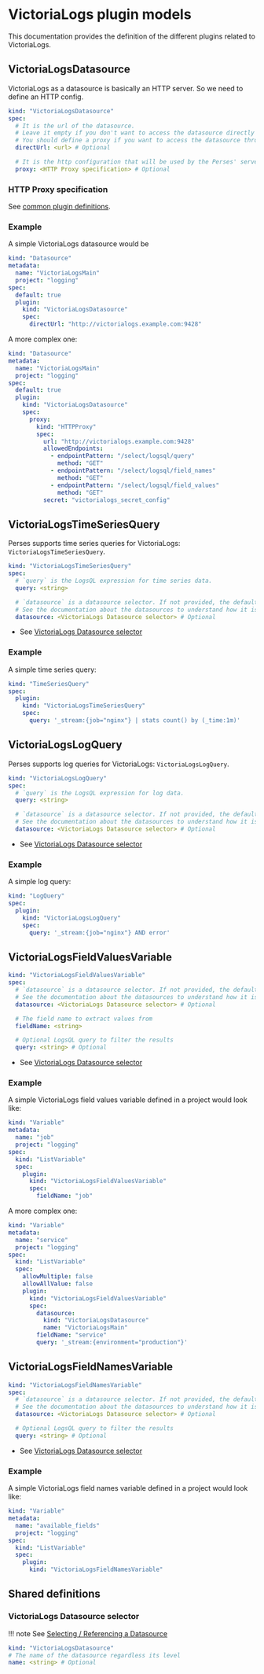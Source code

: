 # VictoriaLogs plugin models

This documentation provides the definition of the different plugins related to VictoriaLogs.

## VictoriaLogsDatasource

VictoriaLogs as a datasource is basically an HTTP server. So we need to define an HTTP config.

```yaml
kind: "VictoriaLogsDatasource"
spec:
  # It is the url of the datasource.
  # Leave it empty if you don't want to access the datasource directly from the UI.
  # You should define a proxy if you want to access the datasource through the Perses' server.
  directUrl: <url> # Optional

  # It is the http configuration that will be used by the Perses' server to redirect to the datasource any query sent by the UI.
  proxy: <HTTP Proxy specification> # Optional
```

### HTTP Proxy specification

See [common plugin definitions](https://perses.dev/perses/docs/plugins/common/#http-proxy-specification).

### Example

A simple VictoriaLogs datasource would be

```yaml
kind: "Datasource"
metadata:
  name: "VictoriaLogsMain"
  project: "logging"
spec:
  default: true
  plugin:
    kind: "VictoriaLogsDatasource"
    spec:
      directUrl: "http://victorialogs.example.com:9428"
```

A more complex one:

```yaml
kind: "Datasource"
metadata:
  name: "VictoriaLogsMain"
  project: "logging"
spec:
  default: true
  plugin:
    kind: "VictoriaLogsDatasource"
    spec:
      proxy:
        kind: "HTTPProxy"
        spec:
          url: "http://victorialogs.example.com:9428"
          allowedEndpoints:
            - endpointPattern: "/select/logsql/query"
              method: "GET"
            - endpointPattern: "/select/logsql/field_names"
              method: "GET"
            - endpointPattern: "/select/logsql/field_values"
              method: "GET"
          secret: "victorialogs_secret_config"
```

## VictoriaLogsTimeSeriesQuery

Perses supports time series queries for VictoriaLogs: `VictoriaLogsTimeSeriesQuery`.

```yaml
kind: "VictoriaLogsTimeSeriesQuery"
spec:
  # `query` is the LogsQL expression for time series data.
  query: <string>

  # `datasource` is a datasource selector. If not provided, the default VictoriaLogsDatasource is used.
  # See the documentation about the datasources to understand how it is selected.
  datasource: <VictoriaLogs Datasource selector> # Optional
```

- See [VictoriaLogs Datasource selector](#victorialogs-datasource-selector)

### Example

A simple time series query:

```yaml
kind: "TimeSeriesQuery"
spec:
  plugin:
    kind: "VictoriaLogsTimeSeriesQuery"
    spec:
      query: '_stream:{job="nginx"} | stats count() by (_time:1m)'
```

## VictoriaLogsLogQuery

Perses supports log queries for VictoriaLogs: `VictoriaLogsLogQuery`.

```yaml
kind: "VictoriaLogsLogQuery"
spec:
  # `query` is the LogsQL expression for log data.
  query: <string>

  # `datasource` is a datasource selector. If not provided, the default VictoriaLogsDatasource is used.
  # See the documentation about the datasources to understand how it is selected.
  datasource: <VictoriaLogs Datasource selector> # Optional
```

- See [VictoriaLogs Datasource selector](#victorialogs-datasource-selector)

### Example

A simple log query:

```yaml
kind: "LogQuery"
spec:
  plugin:
    kind: "VictoriaLogsLogQuery"
    spec:
      query: '_stream:{job="nginx"} AND error'
```

## VictoriaLogsFieldValuesVariable

```yaml
kind: "VictoriaLogsFieldValuesVariable"
spec:
  # `datasource` is a datasource selector. If not provided, the default VictoriaLogsDatasource is used.
  # See the documentation about the datasources to understand how it is selected.
  datasource: <VictoriaLogs Datasource selector> # Optional

  # The field name to extract values from
  fieldName: <string>

  # Optional LogsQL query to filter the results
  query: <string> # Optional
```

- See [VictoriaLogs Datasource selector](#victorialogs-datasource-selector)

### Example

A simple VictoriaLogs field values variable defined in a project would look like:

```yaml
kind: "Variable"
metadata:
  name: "job"
  project: "logging"
spec:
  kind: "ListVariable"
  spec:
    plugin:
      kind: "VictoriaLogsFieldValuesVariable"
      spec:
        fieldName: "job"
```

A more complex one:

```yaml
kind: "Variable"
metadata:
  name: "service"
  project: "logging"
spec:
  kind: "ListVariable"
  spec:
    allowMultiple: false
    allowAllValue: false
    plugin:
      kind: "VictoriaLogsFieldValuesVariable"
      spec:
        datasource:
          kind: "VictoriaLogsDatasource"
          name: "VictoriaLogsMain"
        fieldName: "service"
        query: '_stream:{environment="production"}'
```

## VictoriaLogsFieldNamesVariable

```yaml
kind: "VictoriaLogsFieldNamesVariable"
spec:
  # `datasource` is a datasource selector. If not provided, the default VictoriaLogsDatasource is used.
  # See the documentation about the datasources to understand how it is selected.
  datasource: <VictoriaLogs Datasource selector> # Optional

  # Optional LogsQL query to filter the results
  query: <string> # Optional
```

- See [VictoriaLogs Datasource selector](#victorialogs-datasource-selector)

### Example

A simple VictoriaLogs field names variable defined in a project would look like:

```yaml
kind: "Variable"
metadata:
  name: "available_fields"
  project: "logging"
spec:
  kind: "ListVariable"
  spec:
    plugin:
      kind: "VictoriaLogsFieldNamesVariable"
```

## Shared definitions

### VictoriaLogs Datasource selector

!!! note
See [Selecting / Referencing a Datasource](https://github.com/perses/perses/blob/main/docs/api/datasource.md#selecting--referencing-a-datasource)

```yaml
kind: "VictoriaLogsDatasource"
# The name of the datasource regardless its level
name: <string> # Optional
```
